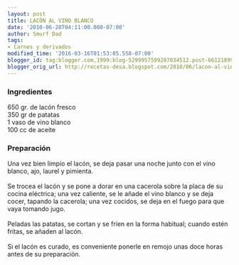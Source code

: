 ```yaml
---
layout: post
title: LACÓN AL VINO BLANCO
date: '2010-06-28T04:11:00.000-07:00'
author: Smurf Dad
tags:
- Carnes y derivados
modified_time: '2016-03-16T01:53:05.558-07:00'
blogger_id: tag:blogger.com,1999:blog-5299957599287034512.post-6612189947023697941
blogger_orig_url: http://recetas-desa.blogspot.com/2010/06/lacon-al-vino-blanco.html
---
```


<h3>Ingredientes</h3>650 gr. de lacón fresco<br />350 gr de patatas<br />1 vaso de vino blanco<br />100 cc de aceite<br /><h3>Preparación</h3>Una vez bien limpio el lacón, se deja pasar una noche junto con el vino blanco, ajo, laurel y pimienta.<br /><br />Se trocea el lacón y se pone a dorar en una cacerola sobre la placa de su cocina eléctrica; una vez caliente, se le añade el vino blanco y se deja cocer, tapando la cacerola; una vez cocidos, se deja en el fuego para que vaya tomando jugo.<br /><br />Peladas las patatas, se cortan y se fríen en la forma habitual; cuando estén fritas, se añaden al lacón.<br /><br />Si el lacón es curado, es conveniente ponerle en remojo unas doce horas antes de su preparación.